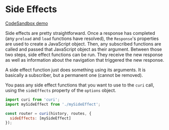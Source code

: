 # Side Effects

[CodeSandbox demo](https://codesandbox.io/s/github/pshrmn/curi/tree/master/examples/misc/side-effect)

Side effects are pretty straightforward. Once a response has completed (any `preload` and `load` functions have resolved), the `Response`'s properties are used to create a JavaScript object. Then, any subscribed functions are called and passed that JavaScript object as their argument. Between those two steps, side effect functions can be run. They receive the new response as well as information about the navigation that triggered the new response.

A side effect function just does something using its arguments. It is basically a subscriber, but a permanent one (cannot be removed).

You pass any side effect functions that you want to use to the `curi` call, using the `sideEffects` property of the `options` object.

```js
import curi from 'curi';
import mySideEffect from './mySideEffect';

const router = curi(history, routes, {
  sideEffects: [mySideEffect]
});
```
